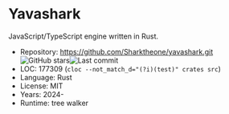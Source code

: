 # Yavashark

JavaScript/TypeScript engine written in Rust.

* Repository: https://github.com/Sharktheone/yavashark.git <img src="https://img.shields.io/github/stars/Sharktheone/yavashark?label=&style=flat-square" alt="GitHub stars" title="GitHub stars"><img src="https://img.shields.io/github/last-commit/Sharktheone/yavashark?label=&style=flat-square" alt="Last commit" title="Last commit">
* LOC:        177309 (`cloc --not_match_d="(?i)(test)" crates src`)
* Language:   Rust
* License:    MIT
* Years:      2024-
* Runtime:    tree walker

